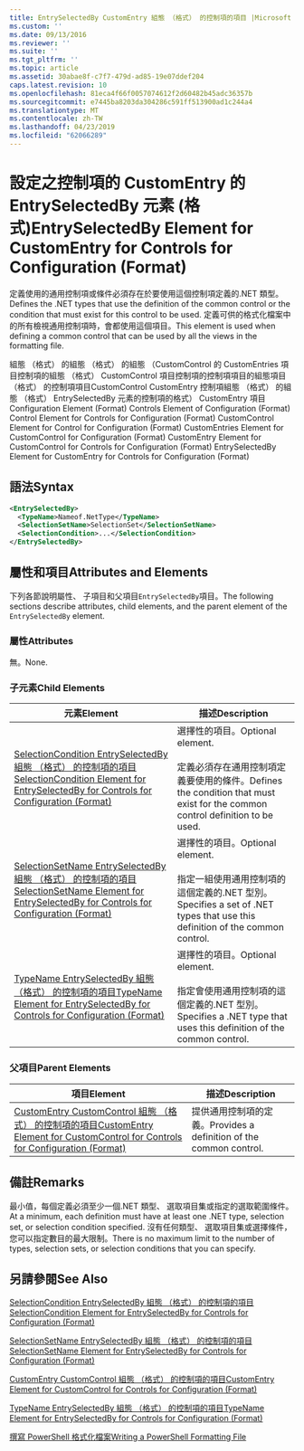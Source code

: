 ```yaml
---
title: EntrySelectedBy CustomEntry 組態 （格式） 的控制項的項目 |Microsoft Docs
ms.custom: ''
ms.date: 09/13/2016
ms.reviewer: ''
ms.suite: ''
ms.tgt_pltfrm: ''
ms.topic: article
ms.assetid: 30abae8f-c7f7-479d-ad85-19e07ddef204
caps.latest.revision: 10
ms.openlocfilehash: 81eca4f66f0057074612f2d60482b45adc36357b
ms.sourcegitcommit: e7445ba8203da304286c591ff513900ad1c244a4
ms.translationtype: MT
ms.contentlocale: zh-TW
ms.lasthandoff: 04/23/2019
ms.locfileid: "62066289"
---
```

# <a name="entryselectedby-element-for-customentry-for-controls-for-configuration-format"></a><span data-ttu-id="65271-102">設定之控制項的 CustomEntry 的 EntrySelectedBy 元素 (格式)</span><span class="sxs-lookup"><span data-stu-id="65271-102">EntrySelectedBy Element for CustomEntry for Controls for Configuration (Format)</span></span>

<span data-ttu-id="65271-103">定義使用的通用控制項或條件必須存在於要使用這個控制項定義的.NET 類型。</span><span class="sxs-lookup"><span data-stu-id="65271-103">Defines the .NET types that use the definition of the common control or the condition that must exist for this control to be used.</span></span> <span data-ttu-id="65271-104">定義可供的格式化檔案中的所有檢視通用控制項時，會都使用這個項目。</span><span class="sxs-lookup"><span data-stu-id="65271-104">This element is used when defining a common control that can be used by all the views in the formatting file.</span></span>

<span data-ttu-id="65271-105">組態 （格式） 的組態 （格式） 的組態 （CustomControl 的 CustomEntries 項目控制項的組態 （格式） CustomControl 項目控制項的控制項項目的組態項目 （格式） 的控制項項目CustomControl CustomEntry 控制項組態 （格式） 的組態 （格式） EntrySelectedBy 元素的控制項的格式） CustomEntry 項目</span><span class="sxs-lookup"><span data-stu-id="65271-105">Configuration Element (Format) Controls Element of Configuration (Format) Control Element for Controls for Configuration (Format) CustomControl Element for Control for Configuration (Format) CustomEntries Element for CustomControl for Configuration (Format) CustomEntry Element for CustomControl for Controls for Configuration (Format) EntrySelectedBy Element for CustomEntry for Controls for Configuration (Format)</span></span>

## <a name="syntax"></a><span data-ttu-id="65271-106">語法</span><span class="sxs-lookup"><span data-stu-id="65271-106">Syntax</span></span>

```xml
<EntrySelectedBy>
  <TypeName>Nameof.NetType</TypeName>
  <SelectionSetName>SelectionSet</SelectionSetName>
  <SelectionCondition>...</SelectionCondition>
</EntrySelectedBy>
```

## <a name="attributes-and-elements"></a><span data-ttu-id="65271-107">屬性和項目</span><span class="sxs-lookup"><span data-stu-id="65271-107">Attributes and Elements</span></span>

<span data-ttu-id="65271-108">下列各節說明屬性、 子項目和父項目`EntrySelectedBy`項目。</span><span class="sxs-lookup"><span data-stu-id="65271-108">The following sections describe attributes, child elements, and the parent element of the `EntrySelectedBy` element.</span></span>

### <a name="attributes"></a><span data-ttu-id="65271-109">屬性</span><span class="sxs-lookup"><span data-stu-id="65271-109">Attributes</span></span>

<span data-ttu-id="65271-110">無。</span><span class="sxs-lookup"><span data-stu-id="65271-110">None.</span></span>

### <a name="child-elements"></a><span data-ttu-id="65271-111">子元素</span><span class="sxs-lookup"><span data-stu-id="65271-111">Child Elements</span></span>

|<span data-ttu-id="65271-112">元素</span><span class="sxs-lookup"><span data-stu-id="65271-112">Element</span></span>|<span data-ttu-id="65271-113">描述</span><span class="sxs-lookup"><span data-stu-id="65271-113">Description</span></span>|
|-------------|-----------------|
|[<span data-ttu-id="65271-114">SelectionCondition EntrySelectedBy 組態 （格式） 的控制項的項目</span><span class="sxs-lookup"><span data-stu-id="65271-114">SelectionCondition Element for EntrySelectedBy for Controls for Configuration (Format)</span></span>](./selectioncondition-element-for-entryselectedby-for-controls-for-configuration-format.md)|<span data-ttu-id="65271-115">選擇性的項目。</span><span class="sxs-lookup"><span data-stu-id="65271-115">Optional element.</span></span><br /><br /> <span data-ttu-id="65271-116">定義必須存在通用控制項定義要使用的條件。</span><span class="sxs-lookup"><span data-stu-id="65271-116">Defines the condition that must exist for the common control definition to be used.</span></span>|
|[<span data-ttu-id="65271-117">SelectionSetName EntrySelectedBy 組態 （格式） 的控制項的項目</span><span class="sxs-lookup"><span data-stu-id="65271-117">SelectionSetName Element for EntrySelectedBy for Controls for Configuration (Format)</span></span>](./selectionsetname-element-for-selectioncondition-for-controls-for-configuration-format.md)|<span data-ttu-id="65271-118">選擇性的項目。</span><span class="sxs-lookup"><span data-stu-id="65271-118">Optional element.</span></span><br /><br /> <span data-ttu-id="65271-119">指定一組使用通用控制項的這個定義的.NET 型別。</span><span class="sxs-lookup"><span data-stu-id="65271-119">Specifies a set of .NET types that use this definition of the common control.</span></span>|
|[<span data-ttu-id="65271-120">TypeName EntrySelectedBy 組態 （格式） 的控制項的項目</span><span class="sxs-lookup"><span data-stu-id="65271-120">TypeName Element for EntrySelectedBy for Controls for Configuration (Format)</span></span>](./typename-element-for-entryselectedby-for-controls-for-configuration-format.md)|<span data-ttu-id="65271-121">選擇性的項目。</span><span class="sxs-lookup"><span data-stu-id="65271-121">Optional element.</span></span><br /><br /> <span data-ttu-id="65271-122">指定會使用通用控制項的這個定義的.NET 型別。</span><span class="sxs-lookup"><span data-stu-id="65271-122">Specifies a .NET type that uses this definition of the common control.</span></span>|

### <a name="parent-elements"></a><span data-ttu-id="65271-123">父項目</span><span class="sxs-lookup"><span data-stu-id="65271-123">Parent Elements</span></span>

|<span data-ttu-id="65271-124">項目</span><span class="sxs-lookup"><span data-stu-id="65271-124">Element</span></span>|<span data-ttu-id="65271-125">描述</span><span class="sxs-lookup"><span data-stu-id="65271-125">Description</span></span>|
|-------------|-----------------|
|[<span data-ttu-id="65271-126">CustomEntry CustomControl 組態 （格式） 的控制項的項目</span><span class="sxs-lookup"><span data-stu-id="65271-126">CustomEntry Element for CustomControl for Controls for Configuration (Format)</span></span>](./customentry-element-for-customcontrol-for-controls-for-configuration-format.md)|<span data-ttu-id="65271-127">提供通用控制項的定義。</span><span class="sxs-lookup"><span data-stu-id="65271-127">Provides a definition of the common control.</span></span>|

## <a name="remarks"></a><span data-ttu-id="65271-128">備註</span><span class="sxs-lookup"><span data-stu-id="65271-128">Remarks</span></span>

<span data-ttu-id="65271-129">最小值，每個定義必須至少一個.NET 類型、 選取項目集或指定的選取範圍條件。</span><span class="sxs-lookup"><span data-stu-id="65271-129">At a minimum, each definition must have at least one .NET type, selection set, or selection condition specified.</span></span> <span data-ttu-id="65271-130">沒有任何類型、 選取項目集或選擇條件，您可以指定數目的最大限制。</span><span class="sxs-lookup"><span data-stu-id="65271-130">There is no maximum limit to the number of types, selection sets, or selection conditions that you can specify.</span></span>

## <a name="see-also"></a><span data-ttu-id="65271-131">另請參閱</span><span class="sxs-lookup"><span data-stu-id="65271-131">See Also</span></span>

[<span data-ttu-id="65271-132">SelectionCondition EntrySelectedBy 組態 （格式） 的控制項的項目</span><span class="sxs-lookup"><span data-stu-id="65271-132">SelectionCondition Element for EntrySelectedBy for Controls for Configuration (Format)</span></span>](./selectioncondition-element-for-entryselectedby-for-controls-for-configuration-format.md)

[<span data-ttu-id="65271-133">SelectionSetName EntrySelectedBy 組態 （格式） 的控制項的項目</span><span class="sxs-lookup"><span data-stu-id="65271-133">SelectionSetName Element for EntrySelectedBy for Controls for Configuration (Format)</span></span>](./selectionsetname-element-for-selectioncondition-for-controls-for-configuration-format.md)

[<span data-ttu-id="65271-134">CustomEntry CustomControl 組態 （格式） 的控制項的項目</span><span class="sxs-lookup"><span data-stu-id="65271-134">CustomEntry Element for CustomControl for Controls for Configuration (Format)</span></span>](./customentry-element-for-customcontrol-for-controls-for-configuration-format.md)

[<span data-ttu-id="65271-135">TypeName EntrySelectedBy 組態 （格式） 的控制項的項目</span><span class="sxs-lookup"><span data-stu-id="65271-135">TypeName Element for EntrySelectedBy for Controls for Configuration (Format)</span></span>](./typename-element-for-selectioncondition-for-controls-for-configuration-format.md)

[<span data-ttu-id="65271-136">撰寫 PowerShell 格式化檔案</span><span class="sxs-lookup"><span data-stu-id="65271-136">Writing a PowerShell Formatting File</span></span>](./writing-a-powershell-formatting-file.md)

